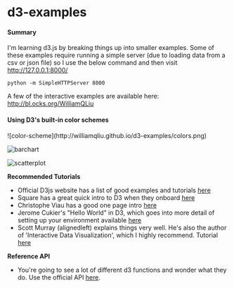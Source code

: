 d3-examples
===========

<h4>Summary</h4>

I'm learning d3.js by breaking things up into smaller examples.  Some of these examples require running a simple server (due to loading data from a csv or json file) so I use the below command and then visit http://127.0.0.1:8000/ 

    python -m SimpleHTTPServer 8000

A few of the interactive examples are available here: http://bl.ocks.org/WilliamQLiu

<h4>Using D3's built-in color schemes</h4>
![color-scheme](http://williamqliu.github.io/d3-examples/colors.png)

![barchart](http://williamqliu.github.io/d3-examples/barchart.png)

![scatterplot](http://williamqliu.github.io/d3-examples/scatterplot.png)


**Recommended Tutorials**

 - Official D3js website has a list of good examples and tutorials [here][1]
 - Square has a great quick intro to D3 when they onboard [here][2]
 - Christophe Viau has a good one page intro [here][3]
 - Jerome Cukier's "Hello World" in D3, which goes into more detail of setting up your environment available [here][4]
 - Scott Murray (alignedleft) explains things very well.  He's also the author of 'Interactive Data Visualization', which I highly recommend.  Tutorial [here][5]

**Reference API**

 - You're going to see a lot of different d3 functions and wonder what they do.  Use the official API [here][6].

  [1]: https://github.com/mbostock/d3/wiki/Tutorials
  [2]: http://square.github.io/intro-to-d3/
  [3]: http://christopheviau.com/d3_tutorial/
  [4]: http://www.jeromecukier.net/blog/2012/09/04/getting-to-hello-world-with-d3/
  [5]: http://alignedleft.com/tutorials/d3/
  [6]: https://github.com/mbostock/d3/wiki/API-Reference
